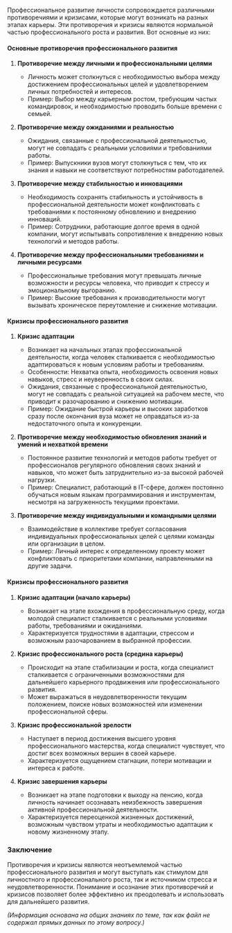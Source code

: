 Профессиональное развитие личности сопровождается различными противоречиями и кризисами, которые могут возникать на разных этапах карьеры. Эти противоречия и кризисы являются нормальной частью профессионального роста и развития. Вот основные из них:

#### Основные противоречия профессионального развития

1. **Противоречие между личными и профессиональными целями**
    
    - Личность может столкнуться с необходимостью выбора между достижением профессиональных целей и удовлетворением личных потребностей и интересов.
    - Пример: Выбор между карьерным ростом, требующим частых командировок, и необходимостью проводить больше времени с семьей.
2. **Противоречие между ожиданиями и реальностью**
    
    - Ожидания, связанные с профессиональной деятельностью, могут не совпадать с реальными условиями и требованиями работы.
    - Пример: Выпускники вузов могут столкнуться с тем, что их знания и навыки не соответствуют потребностям работодателей.
3. **Противоречие между стабильностью и инновациями**
    
    - Необходимость сохранять стабильность и устойчивость в профессиональной деятельности может конфликтовать с требованиями к постоянному обновлению и внедрению инноваций.
    - Пример: Сотрудники, работающие долгое время в одной компании, могут испытывать сопротивление к внедрению новых технологий и методов работы.
4. **Противоречие между профессиональными требованиями и личными ресурсами**
    
    - Профессиональные требования могут превышать личные возможности и ресурсы человека, что приводит к стрессу и эмоциональному выгоранию.
    - Пример: Высокие требования к производительности могут вызывать хроническое переутомление и снижение мотивации.

#### Кризисы профессионального развития

1. **Кризис адаптации**
    - Возникает на начальных этапах профессиональной деятельности, когда человек сталкивается с необходимостью адаптироваться к новым условиям работы и требованиям.
    - Особенности: Нехватка опыта, необходимость освоения новых навыков, стресс и неуверенность в своих силах.
    - Ожидания, связанные с профессиональной деятельностью, могут не совпадать с реальной ситуацией на рабочем месте, что приводит к разочарованию и снижению мотивации.
	- Пример: Ожидание быстрой карьеры и высоких заработков сразу после окончания вуза может не оправдаться из-за недостаточного опыта и конкуренции.

3. **Противоречие между необходимостью обновления знаний и умений и нехваткой времени**
    
    - Постоянное развитие технологий и методов работы требует от профессионалов регулярного обновления своих знаний и навыков, что может быть затруднительно из-за высокой рабочей нагрузки.
    - Пример: Специалист, работающий в IT-сфере, должен постоянно обучаться новым языкам программирования и инструментам, несмотря на загруженность текущими проектами.
4. **Противоречие между индивидуальными и командными целями**
    
    - Взаимодействие в коллективе требует согласования индивидуальных профессиональных целей с целями команды или организации в целом.
    - Пример: Личный интерес к определенному проекту может конфликтовать с приоритетами компании, направленными на другие задачи.

#### Кризисы профессионального развития

1. **Кризис адаптации (начало карьеры)**
    
    - Возникает на этапе вхождения в профессиональную среду, когда молодой специалист сталкивается с реальными условиями работы, требованиями и ожиданиями.
    - Характеризуется трудностями в адаптации, стрессом и возможным разочарованием в выбранной профессии.
2. **Кризис профессионального роста (средина карьеры)**
    
    - Происходит на этапе стабилизации и роста, когда специалист сталкивается с ограниченными возможностями для дальнейшего карьерного продвижения или профессионального развития.
    - Может выражаться в неудовлетворенности текущим положением, поиске новых возможностей или изменении профессиональной сферы.
3. **Кризис профессиональной зрелости**
    
    - Наступает в период достижения высшего уровня профессионального мастерства, когда специалист чувствует, что достиг всех возможных вершин в своей карьере.
    - Характеризуется ощущением стагнации, потери мотивации и интереса к работе.
4. **Кризис завершения карьеры**
    
    - Возникает на этапе подготовки к выходу на пенсию, когда личность начинает осознавать неизбежность завершения активной профессиональной деятельности.
    - Характеризуется переоценкой жизненных достижений, возможным чувством утраты и необходимостью адаптации к новому жизненному этапу.

### Заключение

Противоречия и кризисы являются неотъемлемой частью профессионального развития и могут выступать как стимулом для личностного и профессионального роста, так и источником стресса и неудовлетворенности. Понимание и осознание этих противоречий и кризисов позволяет более эффективно их преодолевать и использовать для дальнейшего развития.

_(Информация основана на общих знаниях по теме, так как файл не содержал прямых данных по этому вопросу.)_